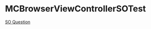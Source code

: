 # MCBrowserViewControllerSOTest

[SO Question](https://stackoverflow.com/questions/48538842/stop-mcbrowserviewcontroller-rotating-ignores-plist-wont-subclass)
